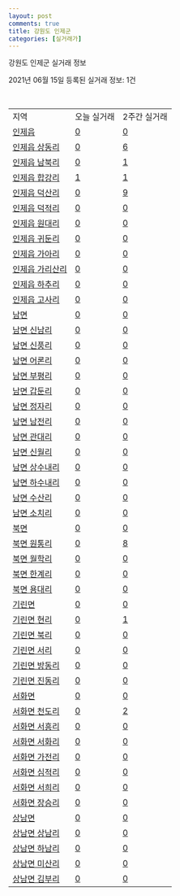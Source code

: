 ```yaml
---
layout: post
comments: true
title: 강원도 인제군
categories: [실거래가]
---
```


강원도 인제군 실거래 정보

2021년 06월 15일 등록된 실거래 정보: 1건

<script type="text/javascript">
  google.charts.load('current', {'packages':['corechart']});
  google.charts.setOnLoadCallback(drawChart);

  function drawChart() {
    var data = google.visualization.arrayToDataTable([['거래일', '매매', '전월세', '전매'], ['2021-04', 6, 3, 0], ['2021-05', 9, 4, 0], ['2021-06', 3, 0, 0], ['2021-03', 3, 0, 0]]);

    var options = {
      title: '최근 유형별 거래량 추이',
      legend: { position: 'bottom' }
    };

    var chart = new google.visualization.LineChart(document.getElementById('columnchart_material'));
    chart.draw(data, (options));
  }
</script>

<div id="columnchart_material" style="width: 450px; margin-left: -35px"></div>
<br>
<table class="sortable">
  <tr>
    <td>지역</td>
    <td>오늘 실거래</td>
    <td>2주간 실거래</td>
  </tr>

  
  <tr class="item">
    <td><a href="4281025000.html">인제읍</a></td>
    <td><a href="4281025000.html">0</a></td>
    <td><a href="4281025000.html">0</a></td>
  </tr>
    

  <tr class="item">
    <td><a href="4281025021.html">인제읍 상동리</a></td>
    <td><a href="4281025021.html">0</a></td>
    <td><a href="4281025021.html">6</a></td>
  </tr>
    

  <tr class="item">
    <td><a href="4281025022.html">인제읍 남북리</a></td>
    <td><a href="4281025022.html">0</a></td>
    <td><a href="4281025022.html">1</a></td>
  </tr>
    

  <tr class="item">
    <td><a href="4281025023.html">인제읍 합강리</a></td>
    <td><a href="4281025023.html">1</a></td>
    <td><a href="4281025023.html">1</a></td>
  </tr>
    

  <tr class="item">
    <td><a href="4281025024.html">인제읍 덕산리</a></td>
    <td><a href="4281025024.html">0</a></td>
    <td><a href="4281025024.html">9</a></td>
  </tr>
    

  <tr class="item">
    <td><a href="4281025025.html">인제읍 덕적리</a></td>
    <td><a href="4281025025.html">0</a></td>
    <td><a href="4281025025.html">0</a></td>
  </tr>
    

  <tr class="item">
    <td><a href="4281025026.html">인제읍 원대리</a></td>
    <td><a href="4281025026.html">0</a></td>
    <td><a href="4281025026.html">0</a></td>
  </tr>
    

  <tr class="item">
    <td><a href="4281025027.html">인제읍 귀둔리</a></td>
    <td><a href="4281025027.html">0</a></td>
    <td><a href="4281025027.html">0</a></td>
  </tr>
    

  <tr class="item">
    <td><a href="4281025028.html">인제읍 가아리</a></td>
    <td><a href="4281025028.html">0</a></td>
    <td><a href="4281025028.html">0</a></td>
  </tr>
    

  <tr class="item">
    <td><a href="4281025029.html">인제읍 가리산리</a></td>
    <td><a href="4281025029.html">0</a></td>
    <td><a href="4281025029.html">0</a></td>
  </tr>
    

  <tr class="item">
    <td><a href="4281025030.html">인제읍 하추리</a></td>
    <td><a href="4281025030.html">0</a></td>
    <td><a href="4281025030.html">0</a></td>
  </tr>
    

  <tr class="item">
    <td><a href="4281025031.html">인제읍 고사리</a></td>
    <td><a href="4281025031.html">0</a></td>
    <td><a href="4281025031.html">0</a></td>
  </tr>
    

  <tr class="item">
    <td><a href="4281031000.html">남면</a></td>
    <td><a href="4281031000.html">0</a></td>
    <td><a href="4281031000.html">0</a></td>
  </tr>
    

  <tr class="item">
    <td><a href="4281031021.html">남면 신남리</a></td>
    <td><a href="4281031021.html">0</a></td>
    <td><a href="4281031021.html">0</a></td>
  </tr>
    

  <tr class="item">
    <td><a href="4281031022.html">남면 신풍리</a></td>
    <td><a href="4281031022.html">0</a></td>
    <td><a href="4281031022.html">0</a></td>
  </tr>
    

  <tr class="item">
    <td><a href="4281031023.html">남면 어론리</a></td>
    <td><a href="4281031023.html">0</a></td>
    <td><a href="4281031023.html">0</a></td>
  </tr>
    

  <tr class="item">
    <td><a href="4281031024.html">남면 부평리</a></td>
    <td><a href="4281031024.html">0</a></td>
    <td><a href="4281031024.html">0</a></td>
  </tr>
    

  <tr class="item">
    <td><a href="4281031025.html">남면 갑둔리</a></td>
    <td><a href="4281031025.html">0</a></td>
    <td><a href="4281031025.html">0</a></td>
  </tr>
    

  <tr class="item">
    <td><a href="4281031026.html">남면 정자리</a></td>
    <td><a href="4281031026.html">0</a></td>
    <td><a href="4281031026.html">0</a></td>
  </tr>
    

  <tr class="item">
    <td><a href="4281031027.html">남면 남전리</a></td>
    <td><a href="4281031027.html">0</a></td>
    <td><a href="4281031027.html">0</a></td>
  </tr>
    

  <tr class="item">
    <td><a href="4281031028.html">남면 관대리</a></td>
    <td><a href="4281031028.html">0</a></td>
    <td><a href="4281031028.html">0</a></td>
  </tr>
    

  <tr class="item">
    <td><a href="4281031029.html">남면 신월리</a></td>
    <td><a href="4281031029.html">0</a></td>
    <td><a href="4281031029.html">0</a></td>
  </tr>
    

  <tr class="item">
    <td><a href="4281031030.html">남면 상수내리</a></td>
    <td><a href="4281031030.html">0</a></td>
    <td><a href="4281031030.html">0</a></td>
  </tr>
    

  <tr class="item">
    <td><a href="4281031031.html">남면 하수내리</a></td>
    <td><a href="4281031031.html">0</a></td>
    <td><a href="4281031031.html">0</a></td>
  </tr>
    

  <tr class="item">
    <td><a href="4281031032.html">남면 수산리</a></td>
    <td><a href="4281031032.html">0</a></td>
    <td><a href="4281031032.html">0</a></td>
  </tr>
    

  <tr class="item">
    <td><a href="4281031033.html">남면 소치리</a></td>
    <td><a href="4281031033.html">0</a></td>
    <td><a href="4281031033.html">0</a></td>
  </tr>
    

  <tr class="item">
    <td><a href="4281032000.html">북면</a></td>
    <td><a href="4281032000.html">0</a></td>
    <td><a href="4281032000.html">0</a></td>
  </tr>
    

  <tr class="item">
    <td><a href="4281032021.html">북면 원통리</a></td>
    <td><a href="4281032021.html">0</a></td>
    <td><a href="4281032021.html">8</a></td>
  </tr>
    

  <tr class="item">
    <td><a href="4281032022.html">북면 월학리</a></td>
    <td><a href="4281032022.html">0</a></td>
    <td><a href="4281032022.html">0</a></td>
  </tr>
    

  <tr class="item">
    <td><a href="4281032023.html">북면 한계리</a></td>
    <td><a href="4281032023.html">0</a></td>
    <td><a href="4281032023.html">0</a></td>
  </tr>
    

  <tr class="item">
    <td><a href="4281032024.html">북면 용대리</a></td>
    <td><a href="4281032024.html">0</a></td>
    <td><a href="4281032024.html">0</a></td>
  </tr>
    

  <tr class="item">
    <td><a href="4281033000.html">기린면</a></td>
    <td><a href="4281033000.html">0</a></td>
    <td><a href="4281033000.html">0</a></td>
  </tr>
    

  <tr class="item">
    <td><a href="4281033021.html">기린면 현리</a></td>
    <td><a href="4281033021.html">0</a></td>
    <td><a href="4281033021.html">1</a></td>
  </tr>
    

  <tr class="item">
    <td><a href="4281033022.html">기린면 북리</a></td>
    <td><a href="4281033022.html">0</a></td>
    <td><a href="4281033022.html">0</a></td>
  </tr>
    

  <tr class="item">
    <td><a href="4281033023.html">기린면 서리</a></td>
    <td><a href="4281033023.html">0</a></td>
    <td><a href="4281033023.html">0</a></td>
  </tr>
    

  <tr class="item">
    <td><a href="4281033024.html">기린면 방동리</a></td>
    <td><a href="4281033024.html">0</a></td>
    <td><a href="4281033024.html">0</a></td>
  </tr>
    

  <tr class="item">
    <td><a href="4281033025.html">기린면 진동리</a></td>
    <td><a href="4281033025.html">0</a></td>
    <td><a href="4281033025.html">0</a></td>
  </tr>
    

  <tr class="item">
    <td><a href="4281034000.html">서화면</a></td>
    <td><a href="4281034000.html">0</a></td>
    <td><a href="4281034000.html">0</a></td>
  </tr>
    

  <tr class="item">
    <td><a href="4281034021.html">서화면 천도리</a></td>
    <td><a href="4281034021.html">0</a></td>
    <td><a href="4281034021.html">2</a></td>
  </tr>
    

  <tr class="item">
    <td><a href="4281034022.html">서화면 서흥리</a></td>
    <td><a href="4281034022.html">0</a></td>
    <td><a href="4281034022.html">0</a></td>
  </tr>
    

  <tr class="item">
    <td><a href="4281034023.html">서화면 서화리</a></td>
    <td><a href="4281034023.html">0</a></td>
    <td><a href="4281034023.html">0</a></td>
  </tr>
    

  <tr class="item">
    <td><a href="4281034024.html">서화면 가전리</a></td>
    <td><a href="4281034024.html">0</a></td>
    <td><a href="4281034024.html">0</a></td>
  </tr>
    

  <tr class="item">
    <td><a href="4281034025.html">서화면 심적리</a></td>
    <td><a href="4281034025.html">0</a></td>
    <td><a href="4281034025.html">0</a></td>
  </tr>
    

  <tr class="item">
    <td><a href="4281034026.html">서화면 서희리</a></td>
    <td><a href="4281034026.html">0</a></td>
    <td><a href="4281034026.html">0</a></td>
  </tr>
    

  <tr class="item">
    <td><a href="4281034027.html">서화면 장승리</a></td>
    <td><a href="4281034027.html">0</a></td>
    <td><a href="4281034027.html">0</a></td>
  </tr>
    

  <tr class="item">
    <td><a href="4281035000.html">상남면</a></td>
    <td><a href="4281035000.html">0</a></td>
    <td><a href="4281035000.html">0</a></td>
  </tr>
    

  <tr class="item">
    <td><a href="4281035021.html">상남면 상남리</a></td>
    <td><a href="4281035021.html">0</a></td>
    <td><a href="4281035021.html">0</a></td>
  </tr>
    

  <tr class="item">
    <td><a href="4281035022.html">상남면 하남리</a></td>
    <td><a href="4281035022.html">0</a></td>
    <td><a href="4281035022.html">0</a></td>
  </tr>
    

  <tr class="item">
    <td><a href="4281035023.html">상남면 미산리</a></td>
    <td><a href="4281035023.html">0</a></td>
    <td><a href="4281035023.html">0</a></td>
  </tr>
    

  <tr class="item">
    <td><a href="4281035024.html">상남면 김부리</a></td>
    <td><a href="4281035024.html">0</a></td>
    <td><a href="4281035024.html">0</a></td>
  </tr>
    


</table>


    